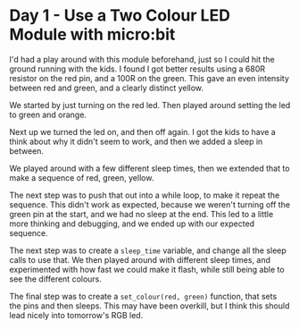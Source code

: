 # Day 1 - Use a Two Colour LED Module with micro:bit

I'd had a play around with this module beforehand, just so I could hit the
ground running with the kids. I found I got better results using a 680R resistor
on the red pin, and a 100R on the green. This gave an even intensity between red
and green, and a clearly distinct yellow.

We started by just turning on the red led. Then played around setting the led to
green and orange.

Next up we turned the led on, and then off again. I got the kids to have a think
about why it didn't seem to work, and then we added a sleep in between.

We played around with a few different sleep times, then we extended that to make
a sequence of red, green, yellow.

The next step was to push that out into a while loop, to make it repeat the
sequence. This didn't work as expected, because we weren't turning off the green
pin at the start, and we had no sleep at the end. This led to a little more
thinking and debugging, and we ended up with our expected sequence.

The next step was to create a `sleep_time` variable, and change all the sleep
calls to use that. We then played around with different sleep times, and
experimented with how fast we could make it flash, while still being able to
see the different colours.

The final step was to create a `set_colour(red, green)` function, that sets the
pins and then sleeps. This may have been overkill, but I think this should lead
nicely into tomorrow's RGB led.
